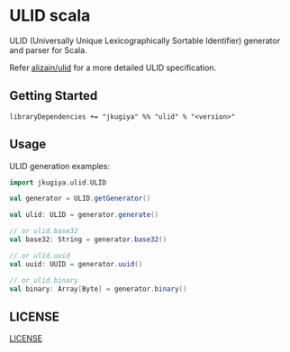 # ULID scala


ULID (Universally Unique Lexicographically Sortable Identifier) generator and parser for Scala.

Refer [alizain/ulid](https://github.com/alizain/ulid) for a more detailed ULID specification.

## Getting Started

```
libraryDependencies += "jkugiya" %% "ulid" % "<version>"
```

## Usage

ULID generation examples:

```scala
import jkugiya.ulid.ULID

val generator = ULID.getGenerator()

val ulid: ULID = generator.generate()

// or ulid.base32
val base32: String = generator.base32()

// or ulid.uuid
val uuid: UUID = generator.uuid()

// or ulid.binary
val binary: Array[Byte] = generator.binary()

```


## LICENSE
[LICENSE](https://github.com/jkugiya/ulid-scala/blob/master/LICENSE)
